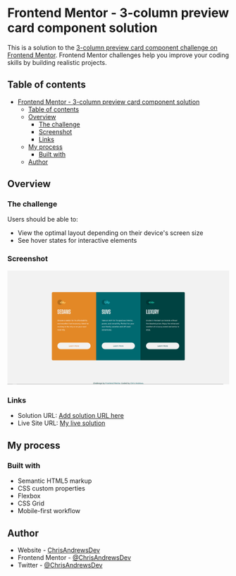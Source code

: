 # Frontend Mentor - 3-column preview card component solution

This is a solution to the [3-column preview card component challenge on Frontend Mentor](https://www.frontendmentor.io/challenges/3column-preview-card-component-pH92eAR2-). Frontend Mentor challenges help you improve your coding skills by building realistic projects. 

## Table of contents

- [Frontend Mentor - 3-column preview card component solution](#frontend-mentor---3-column-preview-card-component-solution)
  - [Table of contents](#table-of-contents)
  - [Overview](#overview)
    - [The challenge](#the-challenge)
    - [Screenshot](#screenshot)
    - [Links](#links)
  - [My process](#my-process)
    - [Built with](#built-with)
  - [Author](#author)

## Overview

### The challenge

Users should be able to:

- View the optimal layout depending on their device's screen size
- See hover states for interactive elements

### Screenshot

![](./images/Screenshot_1.png)


### Links

- Solution URL: [Add solution URL here](https://your-solution-url.com)
- Live Site URL: [My live solution](https://3-column-preview-card-component-main-pink-alpha.vercel.app/)

## My process

### Built with

- Semantic HTML5 markup
- CSS custom properties
- Flexbox
- CSS Grid
- Mobile-first workflow


## Author

- Website - [ChrisAndrewsDev](https://github.com/ChrisAndrewsDev)
- Frontend Mentor - [@ChrisAndrewsDev](https://www.frontendmentor.io/profile/ChrisAndrewsDev)
- Twitter - [@ChrisAndrewsDev](https://twitter.com/ChrisAndrewsDev)
